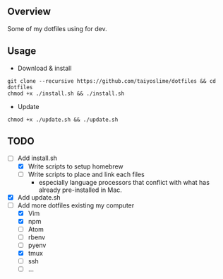 ## Overview

Some of my dotfiles using for dev.

## Usage

- Download & install
```
git clone --recursive https://github.com/taiyoslime/dotfiles && cd dotfiles
chmod +x ./install.sh && ./install.sh
```
- Update
```
chmod +x ./update.sh && ./update.sh
```

## TODO
- [ ] Add install.sh
  - [x] Write scripts to setup homebrew
  - [ ] Write scripts to place and link each files
    - especially language processors that conflict with what has already pre-installed in Mac.
- [x] Add update.sh
- [ ] Add more dotfiles existing my computer
  - [x] Vim
  - [x] npm
  - [ ] Atom
  - [ ] rbenv
  - [ ] pyenv
  - [x] tmux
  - [ ] ssh
  - [ ] ...
